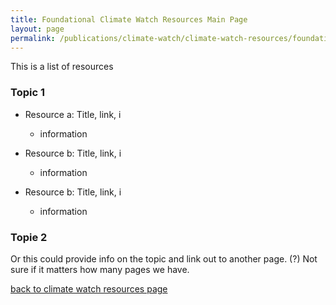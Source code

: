 ```yaml
---
title: Foundational Climate Watch Resources Main Page
layout: page
permalink: /publications/climate-watch/climate-watch-resources/foundational-resources
---
```

This is a list of resources

### Topic 1
- Resource a: Title, link, i
  - information

- Resource b:  Title, link, i
  - information

- Resource b:  Title, link, i
  - information


### Topie 2
Or this could provide info on the topic and link out to another page. (?)  Not sure if it matters how many pages we have.   



[back to climate watch resources page](/publications/climate-watch/climate-watch-resources/)